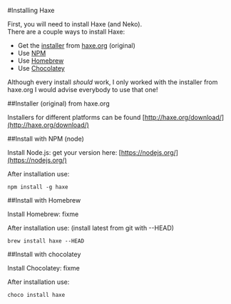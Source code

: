 #Installing Haxe

First, you will need to install Haxe (and Neko).   
There are a couple ways to install Haxe:

* Get the [installer](#haxe) from [haxe.org](http://haxe.org/download/) (original)
* Use [NPM](#npm) 
* Use [Homebrew](#brew)
* Use [Chocolatey](#chocolatey)


Although every install _should_ work, I only worked with the installer from haxe.org
I would advise everybody to use that one!


<a name="haxe"></a>
##Installer (original) from haxe.org

Installers for different platforms can be found [http://haxe.org/download/](http://haxe.org/download/)


<a name="npm"></a>
##Install with NPM (node)

Install Node.js: get your version here: [https://nodejs.org/](https://nodejs.org/)

After installation use:

	npm install -g haxe



<a name="brew"></a>
##Install with Homebrew

Install Homebrew: fixme

After installation use: (install latest from git with --HEAD)

	brew install haxe --HEAD


<a name="chocolatey"></a>
##Install with chocolatey

Install Chocolatey: fixme

After installation use:

	choco install haxe

